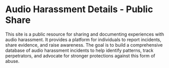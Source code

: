 # Audio Harassment Details - Public Share

This site is a public resource for sharing and documenting experiences with audio harassment. It provides a platform for individuals to report incidents, share evidence, and raise awareness. The goal is to build a comprehensive database of audio harassment incidents to help identify patterns, track perpetrators, and advocate for stronger protections against this form of abuse.
